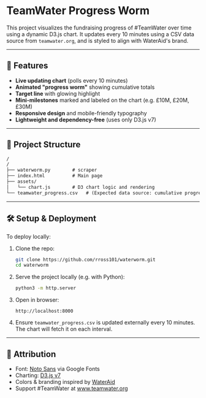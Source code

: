 # TeamWater Progress Worm

This project visualizes the fundraising progress of #TeamWater over time using a dynamic D3.js chart. It updates every 10 minutes using a CSV data source from `teamwater.org`, and is styled to align with WaterAid's brand.

---

## 🚀 Features

* **Live updating chart** (polls every 10 minutes)
* **Animated "progress worm"** showing cumulative totals
* **Target line** with glowing highlight
* **Mini-milestones** marked and labeled on the chart (e.g. £10M, £20M, £30M)
* **Responsive design** and mobile-friendly typography
* **Lightweight and dependency-free** (uses only D3.js v7)

---

## 📁 Project Structure

```txt
/
/
├── waterworm.py        # scraper
├── index.html          # Main page
├── assets/
│   └── chart.js        # D3 chart logic and rendering
└── teamwater_progress.csv   # (Expected data source: cumulative progress log)
```

---

## 🛠 Setup & Deployment

To deploy locally:

1. Clone the repo:

   ```bash
   git clone https://github.com/rross101/waterworm.git
   cd waterworm
   ```

2. Serve the project locally (e.g. with Python):

   ```bash
   python3 -m http.server
   ```

3. Open in browser:

   ```
   http://localhost:8000
   ```

4. Ensure `teamwater_progress.csv` is updated externally every 10 minutes. The chart will fetch it on each interval.

---

## 📎 Attribution

* Font: [Noto Sans](https://fonts.google.com/specimen/Noto+Sans) via Google Fonts
* Charting: [D3.js v7](https://d3js.org/)
* Colors & branding inspired by [WaterAid](https://www.wateraid.org/)
* Support #TeamWater at www.teamwater.org
